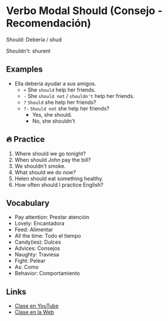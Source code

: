 # Verbo Modal Should (Consejo - Recomendación)

Should: Debería / shud

Shouldn't: shurent

## Examples

- Ella debería ayudar a sus amigos. 
	- `+` She `should` help her friends. 
	- `-` She `should not` / `shouldn't` help her friends. 
	- `?` `Should` she help her friends? 
	- `?-`  `Should not` she help her friends? 
		- Yes, she should.
		- No, she shouldn't 

## 🔥 Practice

1. Where should we go tonight? 
2. When should John pay the bill? 
3. We shouldn't smoke.
4. What should we do now?
5. Helen should eat something healthy.
6. How often should I practice English? 

## Vocabulary

- Pay attention: Prestar atención   
- Lovely: Encantadora   
- Feed: Alimentar    
- All the time: Todo el tiempo    
- Candy(ies): Dulces   
- Advices: Consejos   
- Naughty: Traviesa     
- Fight: Pelear   
- As: Como    
- Behavior: Comportamiento     

## Links

- [Clase en YouTube](https://www.youtube.com/watch?v=LdQjwmOxvmM&list=PLgrNDDl9MxYmUmf19zPiljdg8FKIRmP78&index=31)  
- [Clase en la Web](https://www.pacho8a.com/ingl%C3%A9s/curso-ingl%C3%A9s-nivel-b%C3%A1sico/lecci%C3%B3n-27/)
